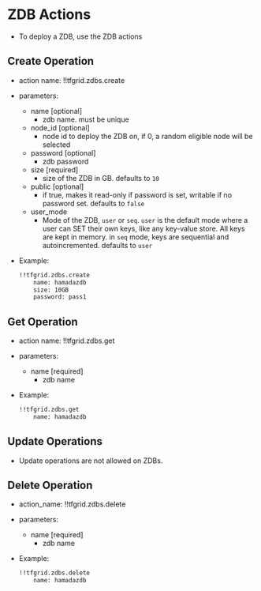 # ZDB Actions

- To deploy a ZDB, use the ZDB actions

## Create Operation

- action name: !!tfgrid.zdbs.create
- parameters:
  - name [optional]
    - zdb name. must be unique
  - node_id [optional]
    - node id to deploy the ZDB on, if 0, a random eligible node will be selected
  - password [optional]
    - zdb password
  - size [required]
    - size of the ZDB in GB. defaults to `10`
  - public [optional]
    - if true, makes it read-only if password is set, writable if no password set. defaults to `false`
  - user_mode
    - Mode of the ZDB, `user` or `seq`. `user` is the default mode where a user can SET their own keys, like any key-value store. All keys are kept in memory. in `seq` mode, keys are sequential and autoincremented. defaults to `user`

- Example:
  
  ```md
  !!tfgrid.zdbs.create 
      name: hamadazdb
      size: 10GB
      password: pass1
  ```

## Get Operation

- action name: !!tfgrid.zdbs.get
- parameters:
  - name [required]
    - zdb name

- Example:
  
  ```md
  !!tfgrid.zdbs.get
      name: hamadazdb
  ```

## Update Operations

- Update operations are not allowed on ZDBs.

## Delete Operation

- action_name: !!tfgrid.zdbs.delete
- parameters:
  - name [required]
    - zdb name

- Example:
  
  ```md
  !!tfgrid.zdbs.delete
      name: hamadazdb
  ```
